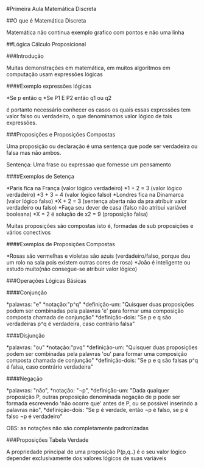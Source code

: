 #Primeira Aula Matemática Discreta

##O que é Matemática Discreta

Matemática não continua exemplo grafico com pontos e não uma linha

##Lógica Cálculo Proposicional

###Introdução

Muitas demonstrações em matemática, em muitos algoritmos em computação usam expressões lógicas

####Exemplo expressões lógicas

*Se p então q
*Se P1 E P2 então q1 ou q2

é portanto necessário conhecer os casos os quais essas expressões tem valor falso
ou verdadeiro, o que denominamos valor lógico de tais expressões.

###Proposições e Proposições Compostas

Uma proposição ou declaração é uma sentença que pode ser verdadeira ou falsa mas não ambos.

Sentença: Uma frase ou expressao que fornesse um pensamento

####Exemplos de Setença

*Paris fica na França (valor lógico verdadeiro)
*1 + 2 = 3 (valor lógico verdadeiro)
*3 + 3 = 4 (valor lógico falso)
*Londres fica na Dinamarca (valor lógico falso)
*X + 2 = 3 (sentença aberta não da pra atribuir valor verdadeiro ou falso)
*Faça seu dever de casa (falso não atribui variável booleana)
*X = 2 é solução de x2 = 9 (proposição falsa)

Muitas proposições são compostas isto é, formadas de sub proposições e vários conectivos

####Exemplos de Proposições Compostas

*Rosas são vermelhas e violetas são azuis (verdadeiro/falso, porque deu um rolo na sala pois existem outras cores de rosa)
*João é inteligente ou estudo muito(não consegue-se atribuir valor lógico)

###Operações Lógicas Básicas

####Conjunção

*palavras: "e"
*notação:"p^q"
*definição-um: "Quisquer duas proposições podem ser combinadas pela palavras 'e' para formar uma composição composta chamada de conjunção"
*definição-dois: "Se p e q são verdadeiras p^q é verdadeira, caso contrário falsa"

####Disjunção

*palavras: "ou"
*notação:"pvq"
*definição-um: "Quisquer duas proposições podem ser combinadas pela palavras 'ou' para formar uma composição composta chamada de conjunção"
*definição-dois: "Se p e q são falsas p^q é falsa, caso contrário verdadeira"

####Negação

*palavras: "não",
*notação: "¬p",
*definição-um: "Dada qualquer proposição P, outras proposição denominada negação de p pode ser formada escrevendo 'não ocorre que' antes de P, ou se possivel inserindo a palavras não",
*definição-dois: "Se p é verdade, então ¬p é falso, se p é falso ¬p é verdadeiro"

OBS: as notações não são completamente padronizadas

###Proposições Tabela Verdade

A propriedade principal de uma proposição P(p,q..) é o seu valor lógico depender
exclusivamente dos valores lógicos de suas variáveis
















